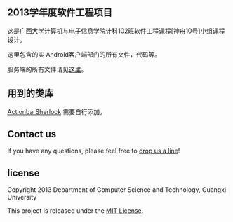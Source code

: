 ## 2013学年度软件工程项目
这是广西大学计算机与电子信息学院计科102班软件工程课程[神舟10号]小组课程设计。

这里包含的实 Android客户端部门的所有文件，代码等。

服务端的所有文件请见[这里][]。

## 用到的类库
[ActionbarSherlock][] 需要自行添加。

## Contact us
If you have any questions, please feel free to [drop us a line][]!

## license
Copyright 2013 Department of Computer Science and Technology, Guangxi University

This project is released under the [MIT License][].

[这里]: https://github.com/longkai/gxu_software_engineering_2013
[drop us a line]: mailto:im.longkai@gmail.com
[ActionbarSherlock]: http://actionbarsherlock.com
[MIT License]: http://opensource.org/licenses/mit-license.php
